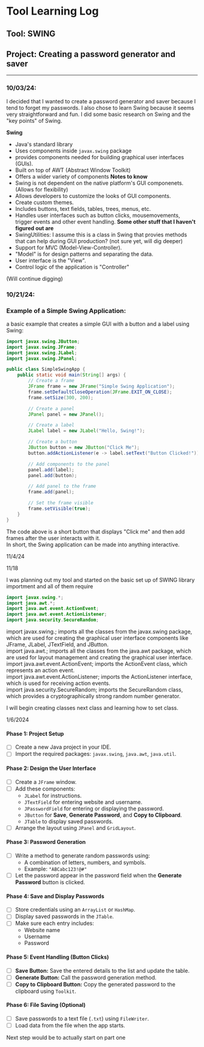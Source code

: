 # Tool Learning Log

## Tool: **SWING**

## Project: **Creating a password generator and saver**

---

### 10/03/24:
I decided that I wanted to create a password generator and saver because I tend to forget my passwords. I also chose to learn Swing because it seems very straightforward and fun. I did some basic research on Swing and the "key points" of Swing.

**Swing**
- Java's standard library
- Uses components inside `javax.swing` package
- provides components needed for building graphical user interfaces (GUIs).
- Built on top of AWT (Abstract Window Toolkit)
- Offers a wider variety of components
**Notes to know**
- Swing is not dependent on the native platform's GUI componenets. (Allows for flexibility)
- Allows developers to customize the looks of GUI components.
- Create custom themes.
- Includes buttons, text fields, tables, trees, menus, etc.
- Handles user interfaces such as button clicks, mousemovements, trigger events and other event handling.
**Some other stuff that I haven't figured out are**
- SwingUtilities: I assume this is a class in Swing that provies methods that can help during GUI production? (not sure yet, will dig deeper)
- Support for MVC (Model-View-Controller).
- "Model" is for design patterns and separating the data.
- User interface is the "View".
- Control logic of the application is "Controller"

(Will continue digging)


### 10/21/24:

### Example of a Simple Swing Application:
a basic example that creates a simple GUI with a button and a label using Swing:

```java
import javax.swing.JButton;
import javax.swing.JFrame;
import javax.swing.JLabel;
import javax.swing.JPanel;

public class SimpleSwingApp {
    public static void main(String[] args) {
        // Create a frame
        JFrame frame = new JFrame("Simple Swing Application");
        frame.setDefaultCloseOperation(JFrame.EXIT_ON_CLOSE);
        frame.setSize(300, 200);

        // Create a panel
        JPanel panel = new JPanel();

        // Create a label
        JLabel label = new JLabel("Hello, Swing!");

        // Create a button
        JButton button = new JButton("Click Me");
        button.addActionListener(e -> label.setText("Button Clicked!"));

        // Add components to the panel
        panel.add(label);
        panel.add(button);

        // Add panel to the frame
        frame.add(panel);

        // Set the frame visible
        frame.setVisible(true);
    }
}
```

The code above is a short button that displays "Click me" and then add frames after the user interacts with it. <br>
In short, the Swing application can be made into anything interactive.


11/4/24

11/18

I was planning out my tool and started on the basic set up of SWING library importment and all of them require
```java
import javax.swing.*;
import java.awt.*;
import java.awt.event.ActionEvent;
import java.awt.event.ActionListener;
import java.security.SecureRandom;
```
import javax.swing.; imports all the classes from the javax.swing package, which are used for creating the graphical user interface components like JFrame, JLabel, JTextField, and JButton.<br>
import java.awt.; imports all the classes from the java.awt package, which are used for layout management and creating the graphical user interface. <br>
import java.awt.event.ActionEvent; imports the ActionEvent class, which represents an action event.<br>
import java.awt.event.ActionListener; imports the ActionListener interface, which is used for receiving action events. <br>
import java.security.SecureRandom; imports the SecureRandom class, which provides a cryptographically strong random number generator.

I will begin creating classes next class and learning how to set class.


1/6/2024

#### **Phase 1: Project Setup**
- [ ] Create a new Java project in your IDE.  
- [ ] Import the required packages: `javax.swing`, `java.awt`, `java.util`.  

#### **Phase 2: Design the User Interface**
- [ ] Create a `JFrame` window.  
- [ ] Add these components:  
   - `JLabel` for instructions.  
   - `JTextField` for entering website and username.  
   - `JPasswordField` for entering or displaying the password.  
   - `JButton` for **Save**, **Generate Password**, and **Copy to Clipboard**.  
   - `JTable` to display saved passwords.  
- [ ] Arrange the layout using `JPanel` and `GridLayout`.  

#### **Phase 3: Password Generation**
- [ ] Write a method to generate random passwords using:  
   - A combination of letters, numbers, and symbols.  
   - Example: `"ABCabc123!@#"`  
- [ ] Let the password appear in the password field when the **Generate Password** button is clicked.  

#### **Phase 4: Save and Display Passwords**
- [ ] Store credentials using an `ArrayList` or `HashMap`.  
- [ ] Display saved passwords in the `JTable`.  
- [ ] Make sure each entry includes:  
   - Website name  
   - Username  
   - Password  

#### **Phase 5: Event Handling (Button Clicks)**
- [ ] **Save Button:** Save the entered details to the list and update the table.  
- [ ] **Generate Button:** Call the password generation method.  
- [ ] **Copy to Clipboard Button:** Copy the generated password to the clipboard using `Toolkit`.  

#### **Phase 6: File Saving (Optional)**
- [ ] Save passwords to a text file (`.txt`) using `FileWriter`.  
- [ ] Load data from the file when the app starts.  

Next step would be to actually start on part one
